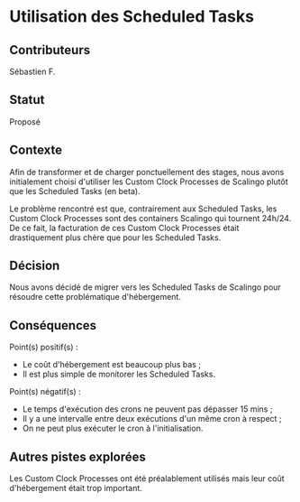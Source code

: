 # Utilisation des Scheduled Tasks

## Contributeurs

Sébastien F.

## Statut

Proposé

## Contexte

Afin de transformer et de charger ponctuellement des stages, nous avons initialement choisi d'utiliser les Custom Clock
Processes de Scalingo plutôt que les Scheduled Tasks (en beta).

Le problème rencontré est que, contrairement aux Scheduled Tasks, les Custom Clock Processes sont des containers
Scalingo qui tournent 24h/24. De ce fait, la facturation de ces Custom Clock Processes était drastiquement plus chère
que pour les Scheduled Tasks.

## Décision

Nous avons décidé de migrer vers les Scheduled Tasks de Scalingo pour résoudre cette problématique d'hébergement.

## Conséquences

Point(s) positif(s) :
* Le coût d'hébergement est beaucoup plus bas ;
* Il est plus simple de monitorer les Scheduled Tasks.

Point(s) négatif(s) :
* Le temps d'exécution des crons ne peuvent pas dépasser 15 mins ;
* Il y a une intervalle entre deux exécutions d'un même cron à respect ;
* On ne peut plus exécuter le cron à l'initialisation.

## Autres pistes explorées

Les Custom Clock Processes ont été préalablement utilisés mais leur coût d'hébergement était trop important.

